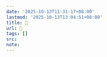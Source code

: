 ```yaml
---
date: '2025-10-13T11:31:17+08:00'
lastmod: '2025-10-13T13:04:51+08:00'
title: 󰨸
url: 󰨸
tags: []
src:
note:
---
```

